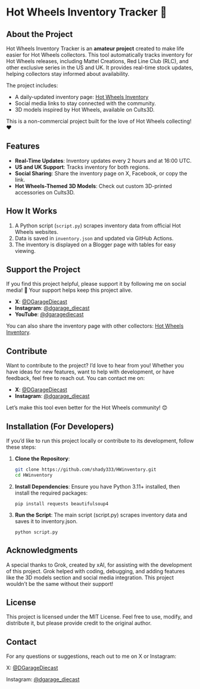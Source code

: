 # Hot Wheels Inventory Tracker 🚗

## About the Project
Hot Wheels Inventory Tracker is an **amateur project** created to make life easier for Hot Wheels collectors. This tool automatically tracks inventory for Hot Wheels releases, including Mattel Creations, Red Line Club (RLC), and other exclusive series in the US and UK. It provides real-time stock updates, helping collectors stay informed about availability.

The project includes:
- A daily-updated inventory page: [Hot Wheels Inventory](https://neverold2play.blogspot.com/p/hot-wheels-inventory.html)
- Social media links to stay connected with the community.
- 3D models inspired by Hot Wheels, available on Cults3D.

This is a non-commercial project built for the love of Hot Wheels collecting! ❤️

## Features
- **Real-Time Updates**: Inventory updates every 2 hours and at 16:00 UTC.
- **US and UK Support**: Tracks inventory for both regions.
- **Social Sharing**: Share the inventory page on X, Facebook, or copy the link.
- **Hot Wheels-Themed 3D Models**: Check out custom 3D-printed accessories on Cults3D.

## How It Works
1. A Python script (`script.py`) scrapes inventory data from official Hot Wheels websites.
2. Data is saved in `inventory.json` and updated via GitHub Actions.
3. The inventory is displayed on a Blogger page with tables for easy viewing.

## Support the Project
If you find this project helpful, please support it by following me on social media! 🚀 Your support helps keep this project alive.

- **X**: [@DGarageDiecast](https://x.com/DGarageDiecast)
- **Instagram**: [@dgarage_diecast](https://www.instagram.com/dgarage_diecast/)
- **YouTube**: [@dgaragediecast](https://www.youtube.com/@dgaragediecast)

You can also share the inventory page with other collectors: [Hot Wheels Inventory](https://neverold2play.blogspot.com/p/hot-wheels-inventory.html).

## Contribute
Want to contribute to the project? I’d love to hear from you! Whether you have ideas for new features, want to help with development, or have feedback, feel free to reach out. You can contact me on:
- **X**: [@DGarageDiecast](https://x.com/DGarageDiecast)
- **Instagram**: [@dgarage_diecast](https://www.instagram.com/dgarage_diecast/)

Let’s make this tool even better for the Hot Wheels community! 😊

## Installation (For Developers)
If you’d like to run this project locally or contribute to its development, follow these steps:

1. **Clone the Repository**:
   ```bash
   git clone https://github.com/shady333/HWinventory.git
   cd HWinventory
   ```

2. **Install Dependencies**:
   Ensure you have Python 3.11+ installed, then install the required packages:
   ```
   pip install requests beautifulsoup4
   ```
   
3. **Run the Script**:
   The main script (script.py) scrapes inventory data and saves it to inventory.json.
   ```
   python script.py
   ```
   
## Acknowledgments
A special thanks to Grok, created by xAI, for assisting with the development of this project. Grok helped with coding, debugging, and adding features like the 3D models section and social media integration. This project wouldn’t be the same without their support! 

## License

This project is licensed under the MIT License. Feel free to use, modify, and distribute it, but please provide credit to the original author.

## Contact
For any questions or suggestions, reach out to me on X or Instagram:

X: [@DGarageDiecast](https://x.com/DGarageDiecast)

Instagram: [@dgarage_diecast](https://www.instagram.com/dgarage_diecast/) 




